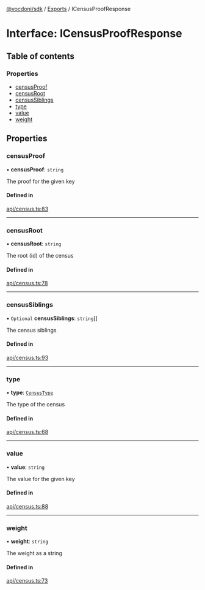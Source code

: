 [@vocdoni/sdk](/sdk) / [Exports](../modules.md) / ICensusProofResponse

# Interface: ICensusProofResponse

## Table of contents

### Properties

- [censusProof](ICensusProofResponse.md#censusproof)
- [censusRoot](ICensusProofResponse.md#censusroot)
- [censusSiblings](ICensusProofResponse.md#censussiblings)
- [type](ICensusProofResponse.md#type)
- [value](ICensusProofResponse.md#value)
- [weight](ICensusProofResponse.md#weight)

## Properties

### censusProof

• **censusProof**: `string`

The proof for the given key

#### Defined in

[api/census.ts:83](https://github.com/vocdoni/vocdoni-sdk/blob/0a4464c/src/api/census.ts#L83)

___

### censusRoot

• **censusRoot**: `string`

The root (id) of the census

#### Defined in

[api/census.ts:78](https://github.com/vocdoni/vocdoni-sdk/blob/0a4464c/src/api/census.ts#L78)

___

### censusSiblings

• `Optional` **censusSiblings**: `string`[]

The census siblings

#### Defined in

[api/census.ts:93](https://github.com/vocdoni/vocdoni-sdk/blob/0a4464c/src/api/census.ts#L93)

___

### type

• **type**: [`CensusType`](../enums/CensusType.md)

The type of the census

#### Defined in

[api/census.ts:68](https://github.com/vocdoni/vocdoni-sdk/blob/0a4464c/src/api/census.ts#L68)

___

### value

• **value**: `string`

The value for the given key

#### Defined in

[api/census.ts:88](https://github.com/vocdoni/vocdoni-sdk/blob/0a4464c/src/api/census.ts#L88)

___

### weight

• **weight**: `string`

The weight as a string

#### Defined in

[api/census.ts:73](https://github.com/vocdoni/vocdoni-sdk/blob/0a4464c/src/api/census.ts#L73)
